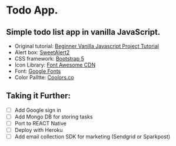 # Todo App.

## Simple todo list app in vanilla JavaScript.

* Original tutorial: [Beginner Vanilla Javascript Project Tutorial](https://www.youtube.com/watch?v=Ttf3CEsEwMQ&t=3548s)
* Alert box: [SweetAlert2](https://sweetalert2.github.io/#examples)
* CSS framework: [Bootstrap 5](https://getbootstrap.com/docs/5.0/getting-started/introduction/)
* Icon Library: [Font Awesome CDN](https://cdnjs.com/libraries/font-awesome)
* Font: [Google Fonts](https://fonts.google.com/) 
* Color Palltte: [Coolors.co](https://coolors.co/palette/231f21-272420-231f20-68b1a0-241f20-221e1f-432432-6a477d-231f21-964b6b)
  
  
## Taking it Further:
* [ ] Add Google sign in
* [ ] Add Mongo DB for storing tasks 
* [ ] Port to REACT Native
* [ ] Deploy with Heroku
* [ ] Add email collection SDK for marketing (Sendgrid or Sparkpost)
